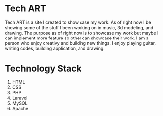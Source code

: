 # Tech ART

Tech ART is a site I created to show case my work. As of right now I be showing some of the stuff I been working on in music, 3d modeling, and drawing. The purpose as of right now is to showcase my work but maybe I can implement more feature so other can showcase their work. I am a person who enjoy creativy and building new things. I enjoy playing guitar, writing codes, building application, and drawing. 

# Technology Stack

1. HTML
2. CSS
3. PHP
4. Laravel
5. MySQL
6. Apache
